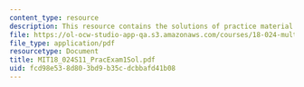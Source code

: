 ```yaml
---
content_type: resource
description: This resource contains the solutions of practice material of exam 1.
file: https://ol-ocw-studio-app-qa.s3.amazonaws.com/courses/18-024-multivariable-calculus-with-theory-spring-2011/fcd98e538d803bd9b35cdcbbafd41b08_MIT18_024S11_PracExam1Sol.pdf
file_type: application/pdf
resourcetype: Document
title: MIT18_024S11_PracExam1Sol.pdf
uid: fcd98e53-8d80-3bd9-b35c-dcbbafd41b08
---
```

